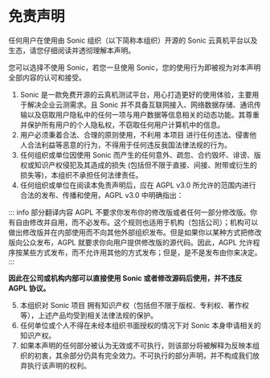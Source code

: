 # 免责声明

任何用户在使用由 Sonic 组织（以下简称本组织）开源的 Sonic 云真机平台以及生态，请您仔细阅读并透彻理解本声明。

您可以选择不使用 Sonic，若您一旦使用 Sonic，您的使用行为即被视为对本声明全部内容的认可和接受。

1. Sonic 是一款免费开源的云真机测试平台，用心打造更好的使用体验，主要用于解决企业云测需求。且 Sonic 并不具备互联网接入、网络数据存储、通讯传输以及窃取用户隐私中的任何一项与用户数据等信息相关的动态功能。其尊重并保护所有用户的个人隐私权，不窃取任何用户计算机中的信息。
2. 用户必须秉着合法、合理的原则使用，不利用 本项目 进行任何违法、侵害他人合法利益等恶意的行为，不得用于任何违反我国法律法规的行为。
3. 任何组织或单位因使用 Sonic 而产生的任何意外、疏忽、合约毁坏、诽谤、版权或知识产权侵犯及其造成的损失 (包括但不限于直接、间接、附带或衍生的损失等)，本组织不承担任何法律责任。
4. 任何组织或单位在阅读本免责声明后，应在 AGPL v3.0 所允许的范围内进行合法的发布、传播和使用，AGPL v3.0 中明确指出：

::: info 部分翻译内容
AGPL 不要求你发布你的修改版或者任何一部分修改版。你有自由修改并自用，而不必发布。这个规则也适用于机构（包括公司）；机构可以做出修改版并在内部使用而不向其他外部组织发布。但是如果你以某种方式把修改版向公众发布，AGPL 就要求你向用户提供修改版的源代码。因此，AGPL 允许程序按某些方式发布，而不允许用其他的方式发布；但是，是不是发布由你来决定。
:::

**因此在公司或机构内部可以直接使用 Sonic 或者修改源码后使用，并不违反 AGPL 协议。**

5. 本组织对 Sonic 项目 拥有知识产权（包括但不限于版权、专利权、著作权等），上述产品均受到相关法律法规的保护。
6. 任何单位或个人不得在未经本组织书面授权的情况下对 Sonic 本身申请相关的知识产权。
7. 如果本声明的任何部分被认为无效或不可执行，则该部分将被解释为反映本组织的初衷，其余部分仍具有完全效力。不可执行的部分声明，并不构成我们放弃执行该声明的权利。
